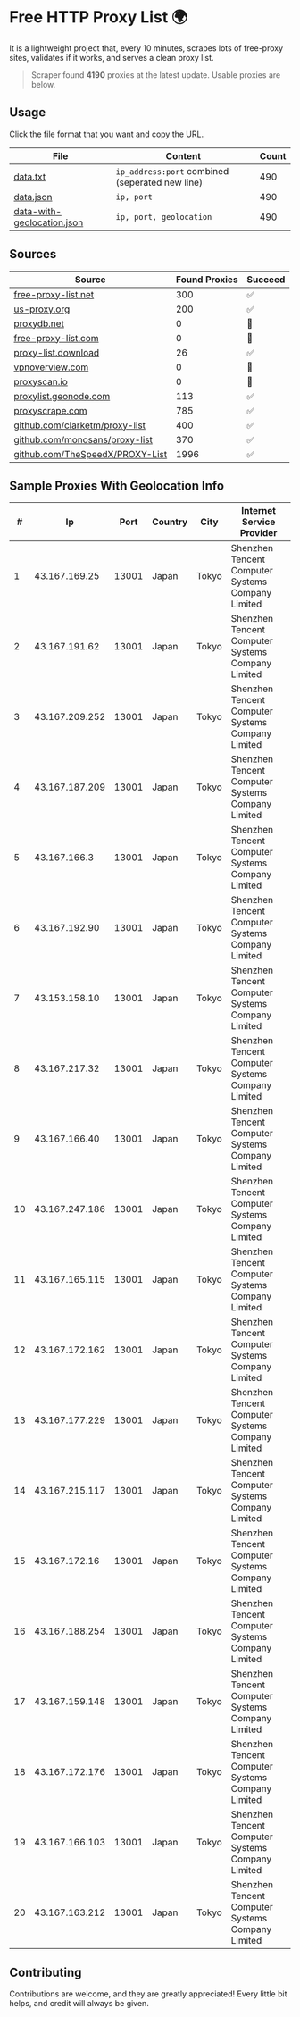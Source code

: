 
# Free HTTP Proxy List 🌍

It is a lightweight project that, every 10 minutes, scrapes lots of free-proxy sites, validates if it works, and serves a clean proxy list.


> Scraper found **4190** proxies at the latest update. Usable proxies are below.

## Usage

Click the file format that you want and copy the URL.


|File|Content|Count|
|----|-------|-----|
|[data.txt](https://raw.githubusercontent.com/themiralay/Proxy-List-World/master/data.txt)|`ip_address:port` combined (seperated new line)|490|
|[data.json](https://raw.githubusercontent.com/themiralay/Proxy-List-World/master/data.json)|`ip, port`|490|
|[data-with-geolocation.json](https://raw.githubusercontent.com/themiralay/Proxy-List-World/master/data-with-geolocation.json)|`ip, port, geolocation`|490|

## Sources

|Source|Found Proxies|Succeed|
|------|-------------|-------|
|[free-proxy-list.net](https://free-proxy-list.net)|300|✅|
|[us-proxy.org](https://www.us-proxy.org)|200|✅|
|[proxydb.net](http://proxydb.net)|0|🚫|
|[free-proxy-list.com](https://free-proxy-list.com/?page=&port=&type%5B%5D=http&type%5B%5D=https&up_time=0&search=Search)|0|🚫|
|[proxy-list.download](https://www.proxy-list.download/HTTP)|26|✅|
|[vpnoverview.com](https://vpnoverview.com/privacy/anonymous-browsing/free-proxy-servers)|0|🚫|
|[proxyscan.io](https://www.proxyscan.io)|0|🚫|
|[proxylist.geonode.com](https://proxylist.geonode.com/api/proxy-list?limit=300&page=1&sort_by=lastChecked&sort_type=desc&protocols=http,https)|113|✅|
|[proxyscrape.com](https://api.proxyscrape.com/v2/?request=displayproxies&protocol=http&timeout=10000&country=all&ssl=all&anonymity=all)|785|✅|
|[github.com/clarketm/proxy-list](https://raw.githubusercontent.com/clarketm/proxy-list/master/proxy-list-raw.txt)|400|✅|
|[github.com/monosans/proxy-list](https://raw.githubusercontent.com/monosans/proxy-list/main/proxies/http.txt)|370|✅|
|[github.com/TheSpeedX/PROXY-List](https://raw.githubusercontent.com/TheSpeedX/PROXY-List/master/http.txt)|1996|✅|


## Sample Proxies With Geolocation Info

|#|Ip|Port|Country|City|Internet Service Provider|
|-|--|----|-------|----|-------------------------|
|1|43.167.169.25|13001|Japan|Tokyo|Shenzhen Tencent Computer Systems Company Limited|
|2|43.167.191.62|13001|Japan|Tokyo|Shenzhen Tencent Computer Systems Company Limited|
|3|43.167.209.252|13001|Japan|Tokyo|Shenzhen Tencent Computer Systems Company Limited|
|4|43.167.187.209|13001|Japan|Tokyo|Shenzhen Tencent Computer Systems Company Limited|
|5|43.167.166.3|13001|Japan|Tokyo|Shenzhen Tencent Computer Systems Company Limited|
|6|43.167.192.90|13001|Japan|Tokyo|Shenzhen Tencent Computer Systems Company Limited|
|7|43.153.158.10|13001|Japan|Tokyo|Shenzhen Tencent Computer Systems Company Limited|
|8|43.167.217.32|13001|Japan|Tokyo|Shenzhen Tencent Computer Systems Company Limited|
|9|43.167.166.40|13001|Japan|Tokyo|Shenzhen Tencent Computer Systems Company Limited|
|10|43.167.247.186|13001|Japan|Tokyo|Shenzhen Tencent Computer Systems Company Limited|
|11|43.167.165.115|13001|Japan|Tokyo|Shenzhen Tencent Computer Systems Company Limited|
|12|43.167.172.162|13001|Japan|Tokyo|Shenzhen Tencent Computer Systems Company Limited|
|13|43.167.177.229|13001|Japan|Tokyo|Shenzhen Tencent Computer Systems Company Limited|
|14|43.167.215.117|13001|Japan|Tokyo|Shenzhen Tencent Computer Systems Company Limited|
|15|43.167.172.16|13001|Japan|Tokyo|Shenzhen Tencent Computer Systems Company Limited|
|16|43.167.188.254|13001|Japan|Tokyo|Shenzhen Tencent Computer Systems Company Limited|
|17|43.167.159.148|13001|Japan|Tokyo|Shenzhen Tencent Computer Systems Company Limited|
|18|43.167.172.176|13001|Japan|Tokyo|Shenzhen Tencent Computer Systems Company Limited|
|19|43.167.166.103|13001|Japan|Tokyo|Shenzhen Tencent Computer Systems Company Limited|
|20|43.167.163.212|13001|Japan|Tokyo|Shenzhen Tencent Computer Systems Company Limited|



## Contributing

Contributions are welcome, and they are greatly appreciated! Every
little bit helps, and credit will always be given.

